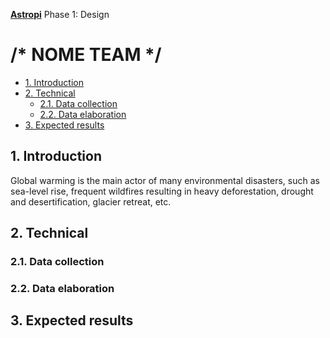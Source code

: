 [**Astropi**](https://astro-pi.org/) Phase 1: Design

<!-- omit in toc -->
# /* NOME TEAM */  

- [1. Introduction](#1-introduction)
- [2. Technical](#2-technical)
  - [2.1. Data collection](#21-data-collection)
  - [2.2. Data elaboration](#22-data-elaboration)
- [3.  Expected results](#3-expected-results)

## 1. Introduction
 Global warming is the main actor of many environmental disasters, such as sea-level rise, frequent wildfires resulting in heavy deforestation, drought and desertification, glacier retreat, etc.
 
 
 
## 2. Technical
### 2.1. Data collection
### 2.2. Data elaboration
## 3.  Expected results